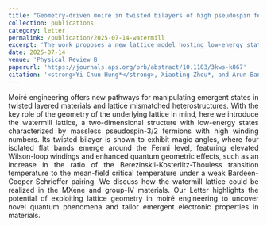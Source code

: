 ```yaml
---
title: "Geometry-driven moiré in twisted bilayers of high pseudospin fermions"
collection: publications
category: letter
permalink: /publication/2025-07-14-watermill
excerpt: 'The work proposes a new lattice model hosting low-energy states with a high pseudospin structure originating from its lattice geometry. This special electronic structure leads to enhanced band topology and quantum geometry in its twisted bilayer at magic angles. We further propose potential realizations in various 2D materials.'
date: 2025-07-14
venue: 'Physical Review B'
paperurl: 'https://journals.aps.org/prb/abstract/10.1103/3kws-k867'
citation: '<strong>Yi-Chun Hung*</strong>, Xiaoting Zhou*, and Arun Bansil. Geometry-driven moiré in twisted bilayers of high pseudospin fermions. <i>Phys. Rev. B 112</i>, L041403 (2025)'
---
```

<p style="text-align: justify;">
Moiré engineering offers new pathways for manipulating emergent states in twisted layered materials and lattice mismatched heterostructures. With the key role of the geometry of the underlying lattice in mind, here we introduce the watermill lattice, a two-dimensional structure with low-energy states characterized by massless pseudospin-3/2 fermions with high winding numbers. Its twisted bilayer is shown to exhibit magic angles, where four isolated flat bands emerge around the Fermi level, featuring elevated Wilson-loop windings and enhanced quantum geometric effects, such as an increase in the ratio of the Berezinskii-Kosterlitz-Thouless transition temperature to the mean-field critical temperature under a weak Bardeen-Cooper-Schrieffer pairing. We discuss how the watermill lattice could be realized in the MXene and group-IV materials. Our Letter highlights the potential of exploiting lattice geometry in moiré engineering to uncover novel quantum phenomena and tailor emergent electronic properties in materials.
</p>